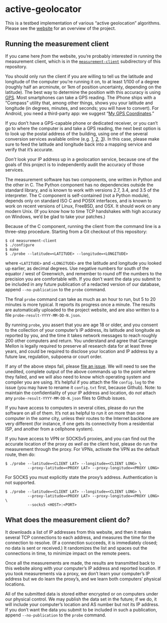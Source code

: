 # active-geolocator

This is a testbed implementation of various “active geolocation”
algorithms.  Please see the [website][] for an overview of the
project.

## Running the measurement client

If you came here _from_ the website, you’re probably interested in
running the measurement client, which is in the
[`measurement-client`][measurement-client] subdirectory of this
repository.

You should only run the client if you are willing to tell us the
latitude and longitude of the computer you’re running it on, to at
least 1/100 of a degree (roughly half an arcminute, or 1km of position
uncertainty, depending on the latitude).  The best way to determine
the position with this accuracy is using [GPS][].  Most smartphones
can take a GPS reading.  The iPhone ships with a “Compass” utility
that, among other things, shows you your latitude and longitude (in
degrees, minutes, and seconds; you will have to convert). For Android,
you need a third-party app: we suggest “[My GPS Coordinates][mygps].”

If you don’t have a GPS-capable phone or dedicated receiver, or you
can’t go to where the computer is and take a GPS reading, the next
best option is to look up the postal address of the building, using
one of the several conversion services available online (e.g. [1][c1],
[2][c2], [3][c3]).  In this case, please make sure to feed the
latitude and longitude back into a mapping service and verify that
it’s accurate.

_Don’t_ look your IP address up in a geolocation service, because one
of the goals of this project is to independently audit the accuracy of
those services.

The measurement software has two components, one written in Python
and the other in C. The Python component has no dependencies outside
the standard library, and is known to work with versions 2.7, 3.4,
and 3.5 of the interpreter. The C component is self-contained (not a
Python module), depends only on standard ISO C and POSIX interfaces,
and is known to work on recent versions of Linux, FreeBSD, and OSX. It
should work on any modern Unix.  (If you know how to time TCP
handshakes with high accuracy on Windows, we’d be glad to take your
patches.)

Because of the C component, running the client from the command line
is a three-step procedure.  Starting from a Git checkout of this
repository:

    $ cd measurement-client
    $ ./configure
    $ make
    $ ./probe --latitude=<LATITUDE> --longitude=<LONGITUDE>

where `<LATITUDE>` and `<LONGITUDE>` are the latitude and longitude
you looked up earlier, as decimal degrees. Use negative numbers for
south of the equator / west of Greenwich, and remember to round off
the numbers to the precision you are comfortable with. If you don’t
want the data you submit to be included in any future publication of a
redacted version of our database, append `--no-publication` to the
`probe` command.

The final `probe` command can take as much as an hour to run, but 5 to
20 minutes is more typical.  It reports its progress once a minute.
The results are automatically uploaded to the project website, and are
also written to a file `probe-result-YYYY-MM-DD-N.json`.

By running `probe`, you assert that you are age 18 or older, and you
consent to the collection of your computer’s IP address, its latitude
and longitude as reported by you, and the time it takes network
messages to reach roughly 200 other computers and return. You
understand and agree that Carnegie Mellon is legally required to
preserve all research data for at least three years, and could be
required to disclose your location and IP address by a future law,
regulation, subpoena or court order.

If any of the above steps fail, please [file an issue][].  We will
need to see the unedited, complete output of the above commands up to
the point where they failed, and we will also need to know which
operating system and compiler you are using.  It’s helpful if you
attach the file `config.log` to the issue (you may have to rename it
`config.txt` first, because Github).  Note: to maintain the
confidentiality of your IP address and location, do _not_
attach any `probe-result-YYYY-MM-DD-N.json` files to Github issues.

If you have access to computers in several cities, please do run the
software on all of them. It’s not as helpful to run it on more than one
computer in the _same_ city, unless their routes to the Internet
backbone are very different (for instance, if one gets its connectivity
from a residential ISP, and another from a cellphone system).

If you have access to VPN or SOCKSv5 proxies, and you can find out the
accurate location of the proxy _as well as_ the client host, please do
run the measurement through the proxy. For VPNs, activate the VPN as
the default route, then do:

    $ ./probe --latitude=<CLIENT LAT> --longitude=<CLIENT LONG> \
              --proxy-latitude=<PROXY LAT> --proxy-longitude=<PROXY LONG>

For SOCKS you must explicitly state the proxy’s address.
Authentication is not supported.

    $ ./probe --latitude=<CLIENT LAT> --longitude=<CLIENT LONG> \
              --proxy-latitude=<PROXY LAT> --proxy-longitude=<PROXY LONG> \
              --socks5 <HOST>:<PORT>

## What does the measurement client do?

It downloads a list of IP addresses from this website, and then it
makes several TCP connections to each address, and measures the time
for the connection to resolve.  (If a connection succeeds, it is
immediately closed; no data is sent or received.)  It randomizes the
list and spaces out the connections in time, to minimize impact on the
remote peers.

Once all the measurements are made, the results are transmitted back
to this website along with your computer’s IP address and reported
location.  If you took measurements via a proxy, we don’t learn your
computer’s IP address but we do learn the proxy’s, and we learn both
computers’ physical locations.

All of the submitted data is stored either encrypted or on computers
under our physical control.  We may publish the data set in the
future; if we do, it will include your computer’s location and AS
number but not its IP address.  If you don’t want the data you submit
to be included in such a publication, append `--no-publication` to the
`probe` command.

[website]: https://research.owlfolio.org/active-geo/
[measurement-client]: https://github.com/zackw/active-geolocator/tree/master/measurement-client
[GPS]: https://en.wikipedia.org/wiki/Global_Positioning_System
[mygps]: https://play.google.com/store/apps/details?id=com.gpscoordinatesandlocation
[c1]: http://stevemorse.org/jcal/latlon.php
[c2]: http://www.latlong.net/convert-address-to-lat-long.html
[c3]: http://www.gps-coordinates.net/
[file an issue]: https://github.com/zackw/active-geolocator/issues/new
